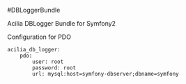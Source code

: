 #DBLoggerBundle

Acilia DBLogger Bundle for Symfony2

Configuration for PDO
```
acilia_db_logger:
    pdo:
        user: root
        password: root
        url: mysql:host=symfony-dbserver;dbname=symfony
```